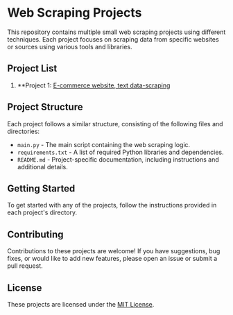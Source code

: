 # Web Scraping Projects

This repository contains multiple small web scraping projects using different techniques. Each project focuses on scraping data from specific websites or sources using various tools and libraries.

## Project List

1. **Project 1: [E-commerce website, text data-scraping](project1/)

## Project Structure

Each project follows a similar structure, consisting of the following files and directories:

- `main.py` - The main script containing the web scraping logic.
- `requirements.txt` - A list of required Python libraries and dependencies.
- `README.md` - Project-specific documentation, including instructions and additional details.

## Getting Started

To get started with any of the projects, follow the instructions provided in each project's directory.

## Contributing

Contributions to these projects are welcome! If you have suggestions, bug fixes, or would like to add new features, please open an issue or submit a pull request.

## License

These projects are licensed under the [MIT License](LICENSE).
